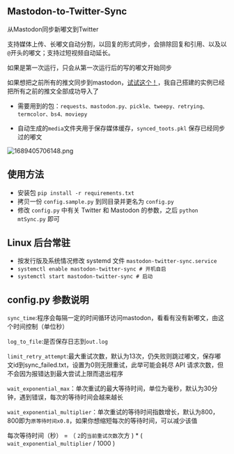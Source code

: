 ## Mastodon-to-Twitter-Sync
从Mastodon同步新嘟文到Twitter

支持媒体上传、长嘟文自动分割，以回复的形式同步，会排除回复和引用、以及以`@`开头的嘟文；支持过短视频自动延长。

如果是第一次运行，只会从第一次运行后的写的嘟文开始同步

如果想把之前所有的推文同步到mastodon，[试试这个！](https://github.com/klausi/mastodon-twitter-sync)，我自己搭建的实例已经把所有之前的推文全部成功导入了

- 需要用到的包：`requests、mastodon.py、pickle、tweepy、retrying、termcolor、bs4、moviepy`

- 自动生成的`media`文件夹用于保存媒体缓存，`synced_toots.pkl` 保存已经同步过的嘟文

![1689405706148.png](https://global.cdn.mikupics.cn/2023/07/15/64b24910d56be.png)

## 使用方法

- 安装包 ```pip install -r requirements.txt```
- 拷贝一份 `config.sample.py` 到同目录并更名为 `config.py`
- 修改 `config.py` 中有关 Twitter 和 Mastodon 的参数，之后 `python mtSync.py` 即可

## Linux 后台常驻

- 按发行版及系统情况修改 systemd 文件 `mastodon-twitter-sync.service`
- ```systemctl enable mastodon-twitter-sync # 开机自启```
- ```systemctl start mastodon-twitter-sync # 启动```

## config.py 参数说明
`sync_time`:程序会每隔一定的时间循环访问mastodon，看看有没有新嘟文，由这个时间控制（单位秒）

`log_to_file`:是否保存日志到`out.log`

`limit_retry_attempt`:最大重试次数，默认为13次，仍失败则跳过嘟文，保存嘟文id到sync_failed.txt，设置为0则无限重试，此举可能会耗尽 API 请求次数，但不会因为报错达到最大尝试上限而退出程序

`wait_exponential_max`：单次重试的最大等待时间，单位为毫秒，默认为30分钟，遇到错误，每次的等待时间会越来越长

`wait_exponential_multiplier`：单次重试的等待时间指数增长，默认为800，800即为`原等待时间x0.8`，如果你想缩短每次的等待时间，可以减少该值

每次等待时间（秒） = （ `2`的`当前重试次数`次方 ) * ( `wait_exponential_multiplier` / 1000 )
